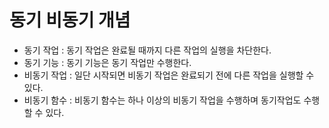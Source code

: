 # 동기 비동기 개념

- 동기 작업 : 동기 작업은 완료될 때까지 다른 작업의 실행을 차단한다.
- 동기 기능 : 동기 기능은 동기 작업만 수행한다. 
- 비동기 작업 : 일단 시작되면 비동기 작업은 완료되기 전에 다른 작업을 실행할 수 있다.
- 비동기 함수 : 비동기 함수는 하나 이상의 비동기 작업을 수행하며 동기작업도 수행할 수 있다. 